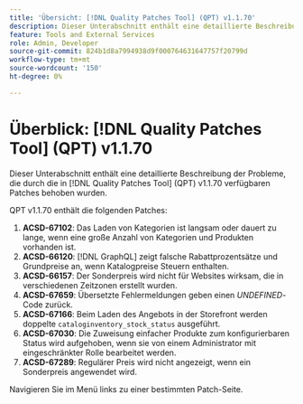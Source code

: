 ```yaml
---
title: 'Übersicht: [!DNL Quality Patches Tool] (QPT) v1.1.70'
description: Dieser Unterabschnitt enthält eine detaillierte Beschreibung der Probleme, die durch die in Version 1.1.70  [!DNL Quality Patches Tool]  Patches behoben wurden.
feature: Tools and External Services
role: Admin, Developer
source-git-commit: 824b1d8a7994938d9f000764631647757f20799d
workflow-type: tm+mt
source-wordcount: '150'
ht-degree: 0%

---
```


# Überblick: [!DNL Quality Patches Tool] (QPT) v1.1.70

Dieser Unterabschnitt enthält eine detaillierte Beschreibung der Probleme, die durch die in [!DNL Quality Patches Tool] (QPT) v1.1.70 verfügbaren Patches behoben wurden.

QPT v1.1.70 enthält die folgenden Patches:
1. **ACSD-67102**: Das Laden von Kategorien ist langsam oder dauert zu lange, wenn eine große Anzahl von Kategorien und Produkten vorhanden ist.
1. **ACSD-66120**: [!DNL GraphQL] zeigt falsche Rabattprozentsätze und Grundpreise an, wenn Katalogpreise Steuern enthalten.
1. **ACSD-66157**: Der Sonderpreis wird nicht für Websites wirksam, die in verschiedenen Zeitzonen erstellt wurden.
1. **ACSD-67659**: Übersetzte Fehlermeldungen geben einen *UNDEFINED*-Code zurück.
1. **ACSD-67166**: Beim Laden des Angebots in der Storefront werden doppelte `cataloginventory_stock_status` ausgeführt.
1. **ACSD-67030**: Die Zuweisung einfacher Produkte zum konfigurierbaren Status wird aufgehoben, wenn sie von einem Administrator mit eingeschränkter Rolle bearbeitet werden.
1. **ACSD-67289**: Regulärer Preis wird nicht angezeigt, wenn ein Sonderpreis angewendet wird.

Navigieren Sie im Menü links zu einer bestimmten Patch-Seite.
